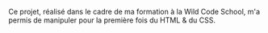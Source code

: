 Ce projet, réalisé dans le cadre de ma formation à la Wild Code School, m'a permis de manipuler pour la première fois du HTML & du CSS.
